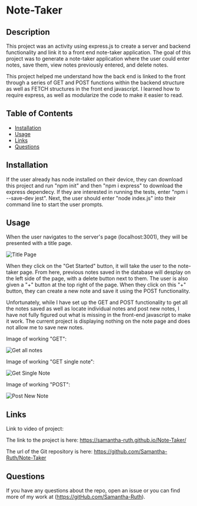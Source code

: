 # Note-Taker

## Description

This project was an activity using express.js to create a server and backend functionality and link it to a front end note-taker application.  The goal of this project was to generate a note-taker application where the user could enter notes, save them, view notes previously entered, and delete notes.   

This project helped me understand how the back end is linked to the front through a series of GET and POST functions within the backend structure as well as FETCH structures in the front end javascript.  I learned how to require express, as well as modularize the code to make it easier to read. 

## Table of Contents

* [Installation](#installation)
* [Usage](#usage)
* [Links](#links)
* [Questions](#questions)

## Installation

If the user already has node installed on their device, they can download this project and run "npm init" and then "npm i express" to download the express dependecy.  If they are interested in running the tests, enter "npm i --save-dev jest".  Next, the user should enter "node index.js" into their command line to start the user prompts.

## Usage

When the user navigates to the server's page (localhost:3001), they will be presented with a title page. 

![Title Page](https://user-images.githubusercontent.com/64170123/177059433-513ab019-e128-4060-b3d2-b1e4e1c5e77c.jpg)


When they click on the "Get Started" button, it will take the user to the note-taker page.  From here, previous notes saved in the database will desplay on the left side of the page, with a delete button next to them.  The user is also given a "+" button at the top right of the page.  When they click on this "+" button, they can create a new note and save it using the POST functionality. 

Unfortunately, while I have set up the GET and POST functionality to get all the notes saved as well as locate individual notes and post new notes, I have not fully figured out what is missing in the front-end javascript to make it work.  The current project is displaying nothing on the note page and does not allow me to save new notes.  

Image of working "GET":

![Get all notes](https://user-images.githubusercontent.com/64170123/177059374-a4fa3be0-d35a-4274-af81-90baf0d9a4ed.jpg)

Image of working "GET single note":

![Get Single Note](https://user-images.githubusercontent.com/64170123/177059375-b0a24fc9-a323-49be-8cd4-956052a87d51.jpg)

Image of working "POST":

![Post New Note](https://user-images.githubusercontent.com/64170123/177059376-3bdcb661-165a-45bc-a599-fd71c22bcb0f.jpg)


## Links


Link to video of project: 

The link to the project is here: https://samantha-ruth.github.io/Note-Taker/

The url of the Git repository is here: https://github.com/Samantha-Ruth/Note-Taker


## Questions

If you have any questions about the repo, open an issue or you can find more of my work at (https://gitHub.com/Samantha-Ruth).


